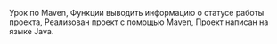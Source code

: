  Урок по Maven,
 Функции выводить информацию о статусе работы проекта,
 Реализован проект c помощью Maven,
 Проект написан на языке Java.